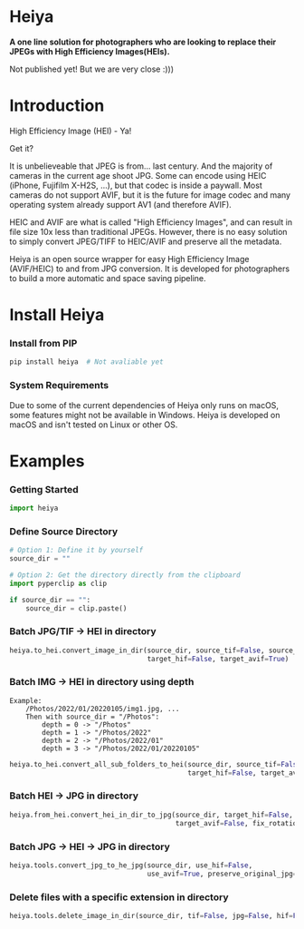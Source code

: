 # Heiya

**A one line solution for photographers who are looking to replace their JPEGs with High Efficiency Images(HEIs).**

Not published yet! But we are very close :)))

# Introduction
High Efficiency Image (HEI) - Ya! 

Get it?

It is unbelieveable that JPEG is from... last century.
And the majority of cameras in the current age shoot JPG.
Some can encode using HEIC (iPhone, Fujifilm X-H2S, ...), but that codec is inside a paywall.
Most cameras do not support AVIF, but it is the future for image codec and many operating system already support AV1 (and therefore AVIF).

HEIC and AVIF are what is called "High Efficiency Images", and can result in file size 10x less than traditional JPEGs.
However, there is no easy solution to simply convert JPEG/TIFF to HEIC/AVIF and preserve all the metadata.

Heiya is an open source wrapper for easy High Efficiency Image (AVIF/HEIC) to and from JPG conversion.
It is developed for photographers to build a more automatic and space saving pipeline.

# Install Heiya
### Install from PIP
```python
pip install heiya  # Not avaliable yet
```

### System Requirements
Due to some of the current dependencies of Heiya only runs on macOS, some features might not be available in Windows.
Heiya is developed on macOS and isn't tested on Linux or other OS.

# Examples

### Getting Started
```python
import heiya
```

### Define Source Directory
```python
# Option 1: Define it by yourself
source_dir = ""

# Option 2: Get the directory directly from the clipboard
import pyperclip as clip

if source_dir == "":
    source_dir = clip.paste()
```

### Batch JPG/TIF -> HEI in directory

```python
heiya.to_hei.convert_image_in_dir(source_dir, source_tif=False, source_jpg=True, 
                                  target_hif=False, target_avif=True)
```

### Batch IMG -> HEI in directory using depth
```
Example: 
    /Photos/2022/01/20220105/img1.jpg, ...
    Then with source_dir = "/Photos":
        depth = 0 -> "/Photos"
        depth = 1 -> "/Photos/2022"
        depth = 2 -> "/Photos/2022/01"
        depth = 3 -> "/Photos/2022/01/20220105"
```

```python
heiya.to_hei.convert_all_sub_folders_to_hei(source_dir, source_tif=False, source_jpg=False, 
                                            target_hif=False, target_avif=False, depth=2)
```

### Batch HEI -> JPG in directory

```python
heiya.from_hei.convert_hei_in_dir_to_jpg(source_dir, target_hif=False, 
                                         target_avif=False, fix_rotation=True)
```

### Batch JPG -> HEI -> JPG in directory
```python
heiya.tools.convert_jpg_to_he_jpg(source_dir, use_hif=False, 
                                  use_avif=True, preserve_original_jpg=True)
```

### Delete files with a specific extension in directory
```python
heiya.tools.delete_image_in_dir(source_dir, tif=False, jpg=False, hif=False, avif=False)
```
